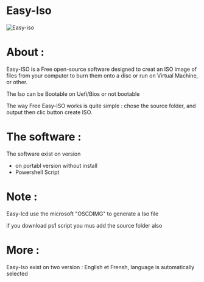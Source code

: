 # Easy-Iso

![Easy-iso](https://user-images.githubusercontent.com/49924401/120349534-7aa44600-c2fe-11eb-82cd-85b130c8727b.gif)

# About :

Easy-ISO is a Free open-source software designed to creat an ISO image of files from your computer to burn them onto a disc or run on Virtual Machine, or other.

The Iso can be Bootable on Uefi/Bios or not bootable

The way Free Easy-ISO works is quite simple : chose the source folder, and output then clic button create ISO.

# The software :

The software exist on version
- on portabl version without install
- Powershell Script 

# Note :

Easy-Icd use the microsoft "OSCDIMG" to generate a Iso file

if you download ps1 script you mus add the source folder also

# More :

Easy-Iso exist on two version : English et Frensh, language is automatically selected

